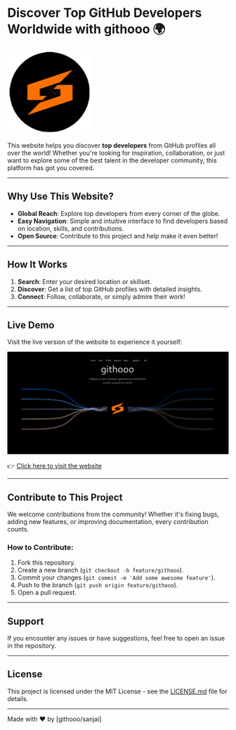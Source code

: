 # Discover Top GitHub Developers Worldwide with githooo 🌍

![githooo](https://raw.githubusercontent.com/Sanjai-Shaarugesh/githooo/refs/heads/main/static/pwa-192x192.png)

This website helps you discover **top developers** from GitHub profiles all over the world! Whether you're looking for inspiration, collaboration, or just want to explore some of the best talent in the developer community, this platform has got you covered.

---

## Why Use This Website?

- **Global Reach**: Explore top developers from every corner of the globe.
- **Easy Navigation**: Simple and intuitive interface to find developers based on location, skills, and contributions.
- **Open Source**: Contribute to this project and help make it even better!

---

## How It Works

1. **Search**: Enter your desired location or skillset.
2. **Discover**: Get a list of top GitHub profiles with detailed insights.
3. **Connect**: Follow, collaborate, or simply admire their work!

---

## Live Demo

Visit the live version of the website to experience it yourself:

![Website Preview](https://raw.githubusercontent.com/Sanjai-Shaarugesh/githooo/refs/heads/main/static/screenshot-wide.png)

👉 [Click here to visit the website](https://githooo.vercel.app/)

---

## Contribute to This Project

We welcome contributions from the community! Whether it's fixing bugs, adding new features, or improving documentation, every contribution counts.

### How to Contribute:

1. Fork this repository.
2. Create a new branch (`git checkout -b feature/githooo`).
3. Commit your changes (`git commit -m 'Add some awesome feature'`).
4. Push to the branch (`git push origin feature/githooo`).
5. Open a pull request.

---

## Support

If you encounter any issues or have suggestions, feel free to open an issue in the repository.

---

## License

This project is licensed under the MIT License - see the [LICENSE.md](LICENSE.md) file for details.

---

Made with ❤️ by [githooo/sanjai]
